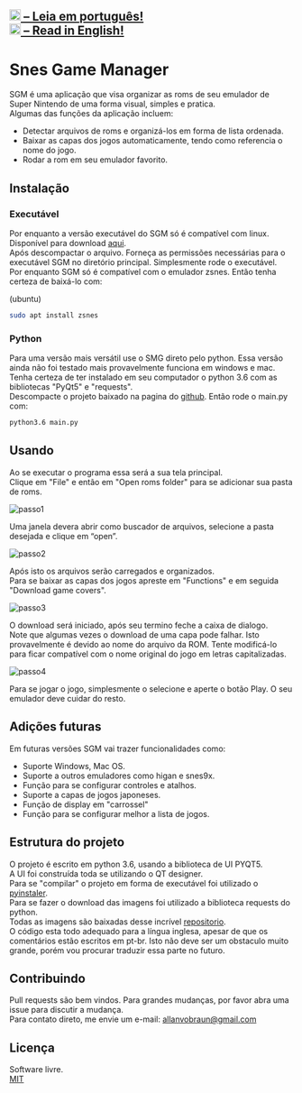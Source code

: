 <img height="20px"  src="https://i.imgur.com/1ubgfmC.png"><a href="README-pt-br.md"> – Leia em português!</a><br/>
<img height="20px"  src="https://i.imgur.com/UrpOBOr.png"><a href="README.md"> – Read in English!</a>
------------------------------------------------------------
# Snes Game Manager

SGM é uma aplicação que visa organizar as roms de seu emulador de Super Nintendo de uma forma visual, simples e pratica.  
Algumas das funções da aplicação incluem:
* Detectar arquivos de roms e organizá-los em forma de lista ordenada.
* Baixar as capas dos jogos automaticamente, tendo como referencia o nome do jogo.
* Rodar a rom em seu emulador favorito.

## Instalação

### Executável
Por enquanto a versão executável do SGM só é compatível com linux.  
Disponível para download [aqui](https://drive.google.com/file/d/1fCHrqvh0bogIbvInQLTkmPVjFTGgjGNI/view?usp=sharing).  
Após descompactar o arquivo. Forneça as permissões necessárias para o executável SGM no diretório principal.
Simplesmente rode o executável.  
Por enquanto SGM só é compatível com o emulador zsnes. Então tenha certeza de baixá-lo com:  

(ubuntu)

```bash
sudo apt install zsnes
```
### Python
Para uma versão mais versátil use o SMG direto pelo python. 
Essa versão ainda não foi testado mais provavelmente funciona em windows e mac.  
Tenha certeza de ter instalado em seu computador o python 3.6 com as bibliotecas "PyQt5" e "requests".  
Descompacte o projeto baixado na pagina do [github](https://github.com/allanvobraun/SnesGameManager).
 Então rode o main.py com:

```bash
python3.6 main.py
```

## Usando
Ao se executar o programa essa será a sua tela principal.  
Clique em "File" e então em "Open roms folder" para se adicionar sua pasta de roms.  

![passo1](https://i.imgur.com/697bgOA.png)
  

Uma janela devera abrir como buscador de arquivos, selecione a pasta desejada e clique em “open”.  

![passo2](https://i.imgur.com/934gK4T.png)
  

Após isto os arquivos serão carregados e organizados.  
Para se baixar as capas dos jogos apreste em "Functions" e em seguida "Download game covers".  

![passo3](https://i.imgur.com/qHYPUxB.png)
  

O download será iniciado, após seu termino feche a caixa de dialogo.  
Note que algumas vezes o download de uma capa pode falhar. 
Isto provavelmente é devido ao nome do arquivo da ROM. 
Tente modificá-lo para ficar compatível com o nome original do jogo em letras capitalizadas.  

![passo4](https://i.imgur.com/ZZfPKQk.png)

  
Para se jogar o jogo, simplesmente o selecione e aperte o botão Play. O seu emulador deve cuidar do resto.

## Adições futuras
Em futuras versões SGM vai trazer funcionalidades como:
* Suporte Windows, Mac OS.
* Suporte a outros emuladores como higan e snes9x.
* Função para se configurar controles e atalhos.
* Suporte a capas de jogos japoneses.
* Função de display em "carrossel"
* Função para se configurar melhor a lista de jogos.

## Estrutura do projeto
O projeto é escrito em python 3.6, usando a biblioteca de UI PYQT5.  
A UI foi construída toda se utilizando o QT designer.  
Para se "compilar" o projeto em forma de executável foi utilizado o [pyinstaler](https://www.pyinstaller.org/).  
Para se fazer o download das imagens foi utilizado a biblioteca requests do python.  
Todas as imagens são baixadas desse incrível [repositorio](https://github.com/ZeroSuf3r/nintendo-games-icons).  
O código esta todo adequado para a língua inglesa, apesar de que os comentários estão escritos em pt-br.
 Isto não deve ser um obstaculo muito grande, porém vou procurar traduzir essa parte no futuro.
 



## Contribuindo
Pull requests são bem vindos. Para grandes mudanças, por favor abra uma issue para discutir a mudança.  
Para contato direto, me envie um e-mail: allanvobraun@gmail.com
## Licença
Software livre.  
[MIT](https://choosealicense.com/licenses/mit/)